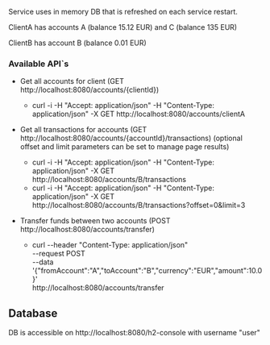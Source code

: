 Service uses in memory DB that is refreshed on each service restart.

ClientA has accounts A (balance 15.12 EUR) and C (balance 135 EUR)

ClientB has account B (balance 0.01 EUR)

### Available API`s

* Get all accounts for client (GET http://localhost:8080/accounts/{clientId})
  * curl -i -H "Accept: application/json" -H "Content-Type: application/json" -X GET http://localhost:8080/accounts/clientA


* Get all transactions for accounts (GET http://localhost:8080/accounts/{accountId}/transactions) (optional offset and limit parameters can be set to manage page results) 
  * curl -i -H "Accept: application/json" -H "Content-Type: application/json" -X GET http://localhost:8080/accounts/B/transactions
  * curl -i -H "Accept: application/json" -H "Content-Type: application/json" -X GET http://localhost:8080/accounts/B/transactions?offset=0&limit=3


* Transfer funds between two accounts (POST http://localhost:8080/accounts/transfer)
  * curl --header "Content-Type: application/json" \
    --request POST \
    --data '{"fromAccount":"A","toAccount":"B","currency":"EUR","amount":10.0}' \
    http://localhost:8080/accounts/transfer

## Database
DB is accessible on http://localhost:8080/h2-console with username "user"